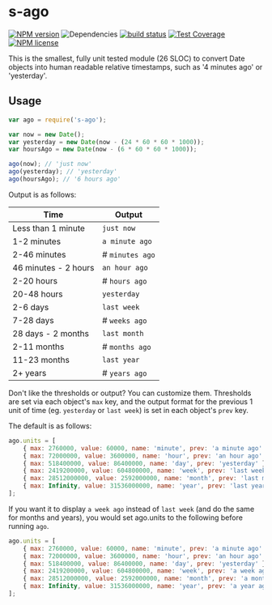 # s-ago

[![NPM version](https://img.shields.io/npm/v/s-ago.svg)](https://www.npmjs.com/package/s-ago) ![Dependencies](https://img.shields.io/david/sebastiansandqvist/s-ago.svg) [![build status](http://img.shields.io/travis/sebastiansandqvist/s-ago.svg)](https://travis-ci.org/sebastiansandqvist/s-ago) [![Test Coverage](https://codeclimate.com/github/sebastiansandqvist/s-ago/badges/coverage.svg)](https://codeclimate.com/github/sebastiansandqvist/s-ago/coverage) [![NPM license](https://img.shields.io/npm/l/s-ago.svg)](https://www.npmjs.com/package/s-ago)

This is the smallest, fully unit tested module (26 SLOC) to convert Date objects into human readable relative timestamps, such as '4 minutes ago' or 'yesterday'.

## Usage
```javascript
var ago = require('s-ago');

var now = new Date();
var yesterday = new Date(now - (24 * 60 * 60 * 1000));
var hoursAgo = new Date(now - (6 * 60 * 60 * 1000));

ago(now); // 'just now'
ago(yesterday); // 'yesterday'
ago(hoursAgo); // '6 hours ago'
```

Output is as follows:

Time | Output
--- | ---
Less than 1 minute | `just now`
1-2 minutes | `a minute ago`
2-46 minutes | # `minutes ago`
46 minutes - 2 hours | `an hour ago`
2-20 hours | # `hours ago`
20-48 hours | `yesterday`
2-6 days | `last week`
7-28 days | # `weeks ago`
28 days - 2 months | `last month`
2-11 months | # `months ago`
11-23 months | `last year`
2+ years | # `years ago`

Don't like the thresholds or output? You can customize them. Thresholds are set via each object's `max` key, and the output format for the previous 1 unit of time (eg. `yesterday` or `last week`) is set in each object's `prev` key.

The default is as follows:
```javascript
ago.units = [
	{ max: 2760000, value: 60000, name: 'minute', prev: 'a minute ago' }, // max: 46 minutes
	{ max: 72000000, value: 3600000, name: 'hour', prev: 'an hour ago' }, // max: 20 hours
	{ max: 518400000, value: 86400000, name: 'day', prev: 'yesterday' }, // max: 6 days
	{ max: 2419200000, value: 604800000, name: 'week', prev: 'last week' }, // max: 28 days
	{ max: 28512000000, value: 2592000000, name: 'month', prev: 'last month' }, // max: 11 months
	{ max: Infinity, value: 31536000000, name: 'year', prev: 'last year' }
];
```

If you want it to display `a week ago` instead of `last week` (and do the same for months and years), you would set ago.units to the following before running `ago`.

```javascript
ago.units = [
	{ max: 2760000, value: 60000, name: 'minute', prev: 'a minute ago' }, // max: 46 minutes
	{ max: 72000000, value: 3600000, name: 'hour', prev: 'an hour ago' }, // max: 20 hours
	{ max: 518400000, value: 86400000, name: 'day', prev: 'yesterday' }, // max: 6 days
	{ max: 2419200000, value: 604800000, name: 'week', prev: 'a week ago' }, // max: 28 days
	{ max: 28512000000, value: 2592000000, name: 'month', prev: 'a month ago' }, // max: 11 months
	{ max: Infinity, value: 31536000000, name: 'year', prev: 'a year ago' }
];
```
